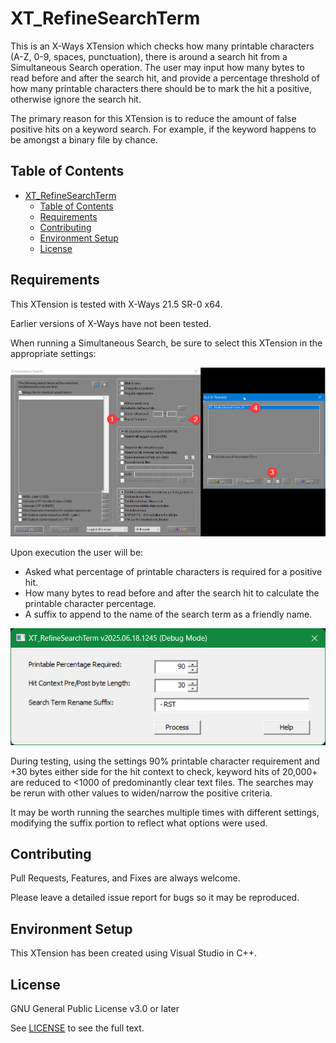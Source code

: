 # XT_RefineSearchTerm

This is an X-Ways XTension which checks how many printable characters (A-Z, 0-9, spaces, punctuation), there is around a search hit from a Simultaneous Search operation. The user may input how many bytes to read before and after the search hit, and provide a percentage threshold of how many printable characters there should be to mark the hit a positive, otherwise ignore the search hit.

The primary reason for this XTension is to reduce the amount of false positive hits on a keyword search. For example, if the keyword happens to be amongst a binary file by chance.

## Table of Contents

- [XT\_RefineSearchTerm](#xt_refinesearchterm)
  - [Table of Contents](#table-of-contents)
  - [Requirements](#requirements)
  - [Contributing](#contributing)
  - [Environment Setup](#environment-setup)
  - [License](#license)

## Requirements

This XTension is tested with X-Ways 21.5 SR-0 x64.

Earlier versions of X-Ways have not been tested.

When running a Simultaneous Search, be sure to select this XTension in the appropriate settings:

![XWays Simultaneous Search Settings](3%20-%20Documentation/1%20-%20XWays%20Simultaneous%20Search.png)

Upon execution the user will be:

- Asked what percentage of printable characters is required for a positive hit.
- How many bytes to read before and after the search hit to calculate the printable character percentage.
- A suffix to append to the name of the search term as a friendly name.

![XT_RefineSearchTerm UI Config](3%20-%20Documentation/2%20-%20XT_RefineSearchTerm%20-%20UI%20-%20Config.png)

During testing, using the settings 90% printable character requirement and +30 bytes either side for the hit context to check, keyword hits of 20,000+ are reduced to <1000 of predominantly clear text files. The searches may be rerun with other values to widen/narrow the positive criteria.

It may be worth running the searches multiple times with different settings, modifying the suffix portion to reflect what options were used.

## Contributing

Pull Requests, Features, and Fixes are always welcome.

Please leave a detailed issue report for bugs so it may be reproduced.

## Environment Setup

This XTension has been created using Visual Studio in C++.

## License

GNU General Public License v3.0 or later

See [LICENSE](LICENSE.txt) to see the full text.
